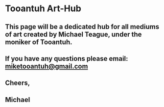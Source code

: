 # Tooantuh Art-Hub

## This page will be a dedicated hub for all mediums of art created by Michael Teague, under the moniker of Tooantuh.

## If you have any questions please email: miketooantuh@gmail.com
## Cheers,
## Michael